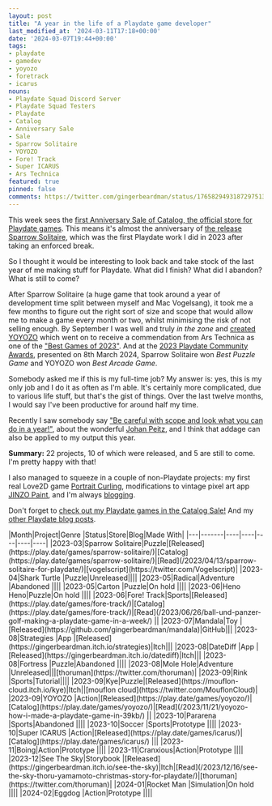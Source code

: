 ```yaml
---
layout: post
title: "A year in the life of a Playdate game developer"
last_modified_at: '2024-03-11T17:18+00:00'
date: '2024-03-07T19:44+00:00'
tags:
- playdate
- gamedev
- yoyozo
- foretrack
- icarus
nouns:
- Playdate Squad Discord Server
- Playdate Squad Testers
- Playdate
- Catalog
- Anniversary Sale
- Sale
- Sparrow Solitaire
- YOYOZO
- Fore! Track
- Super ICARUS
- Ars Technica
featured: true
pinned: false
comments: https://twitter.com/gingerbeardman/status/1765829493187297513
---
```


This week sees the [first Anniversary Sale of Catalog, the official store for Playdate games](https://play.date/games/tags/on-sale). This means it's almost the anniversary of [the release Sparrow Solitaire](/2023/04/13/sparrow-solitaire-for-playdate/), which was the first Playdate work I did in 2023 after taking an enforced break.

So I thought it would be interesting to look back and take stock of the last year of me making stuff for Playdate. What did I finish? What did I abandon? What is still to come?

After Sparrow Solitaire (a huge game that took around a year of development time split between myself and Mac Vogelsang), it took me a few months to figure out the right sort of size and scope that would allow me to make a game every month or two, whilst minimising the risk of not selling enough. By September I was well and truly *in the zone* and [created YOYOZO](/2023/11/21/yoyozo-how-i-made-a-playdate-game-in-39kb/) which went on to receive a commendation from Ars Technica as one of the ["Best Games of 2023"](https://arstechnica.com/gaming/2023/12/ars-technicas-best-video-games-of-2023/7). And at the [2023 Playdate Community Awards](https://play.date/games/community-awards-2023/), presented on 8th March 2024, Sparrow Solitaire won *Best Puzzle Game* and YOYOZO won *Best Arcade Game*.

Somebody asked me if this is my full-time job? My answer is: yes, this is my only job and I do it as often as I'm able. It's certainly more complicated, due to various life stuff, but that's the gist of things. Over the last twelve months, I would say I've been productive for around half my time.  

Recently I saw somebody say ["Be careful with scope and look what you can do in a year!"](https://twitter.com/indieretropod/status/1764443576597946593), about the wonderful [Johan Peitz](https://twitter.com/johanpeitz), and I think that addage can also be applied to my output this year.

**Summary:** 22 projects, 10 of which were released, and 5 are still to come. I'm pretty happy with that!

I also managed to squeeze in a couple of non-Playdate projects: my first real Love2D game [Portrait Curling](https://gingerbeardman.itch.io/portrait-curling), modifications to vintage pixel art app [JINZO Paint](/2024/01/22/jinzo-paint-vintage-mobile-drawing-app/), and I'm always [blogging](/).

Don't forget to [check out my Playdate games in the Catalog Sale!](https://play.date/games/yoyozo/) And my [other Playdate blog posts](/tag/playdate/).

<div class="table-wrapper" markdown="block">
|Month|Project|Genre |Status|Store|Blog|Made With|
|---|-------|----|----|----|----|----|
|2023-03|Sparrow Solitaire|Puzzle|[Released](https://play.date/games/sparrow-solitaire/)|[Catalog](https://play.date/games/sparrow-solitaire/)|[Read](/2023/04/13/sparrow-solitaire-for-playdate/)|[vogelscript](https://twitter.com/Vogelscript)|
|2023-04|Shark Turtle |Puzzle|Unreleased||||
|2023-05|Radical|Adventure |Abandoned ||||
|2023-05|Carton |Puzzle|On hold ||||
|2023-06|Heno Heno|Puzzle|On hold ||||
|2023-06|Fore! Track|Sports|[Released](https://play.date/games/fore-track/)|[Catalog](https://play.date/games/fore-track/)|[Read](/2023/06/26/ball-und-panzer-golf-making-a-playdate-game-in-a-week/) ||
|2023-07|Mandala|Toy |[Released](https://github.com/gingerbeardman/mandala)|GitHub|||
|2023-08|Strategies |App |[Released](https://gingerbeardman.itch.io/strategies)|Itch|||
|2023-08|DateDiff |App |[Released](https://gingerbeardman.itch.io/datediff)|Itch|||
|2023-08|Fortress |Puzzle|Abandoned ||||
|2023-08|Mole Hole|Adventure |Unreleased|||[thoruman](https://twitter.com/thoruman)|
|2023-09|Rink |Sports|Tutorial||||
|2023-09|Kye|Puzzle|[Released](https://mouflon-cloud.itch.io/kye)|Itch||[mouflon cloud](https://twitter.com/MouflonCloud)|
|2023-09|YOYOZO |Action|[Released](https://play.date/games/yoyozo/)|[Catalog](https://play.date/games/yoyozo/)|[Read](/2023/11/21/yoyozo-how-i-made-a-playdate-game-in-39kb/) ||
|2023-10|Pararena |Sports|Abandoned ||||
|2023-10|Soccer |Sports|Prototype ||||
|2023-10|Super ICARUS |Action|[Released](https://play.date/games/icarus/)|[Catalog](https://play.date/games/icarus/) |||
|2023-11|Boing|Action|Prototype ||||
|2023-11|Cranxious|Action|Prototype ||||
|2023-12|See The Sky|Storybook |[Released](https://gingerbeardman.itch.io/see-the-sky)|Itch|[Read](/2023/12/16/see-the-sky-thoru-yamamoto-christmas-story-for-playdate/)|[thoruman](https://twitter.com/thoruman)|
|2024-01|Rocket Man |Simulation|On hold ||||
|2024-02|Eggdog |Action|Prototype ||||

</div>
